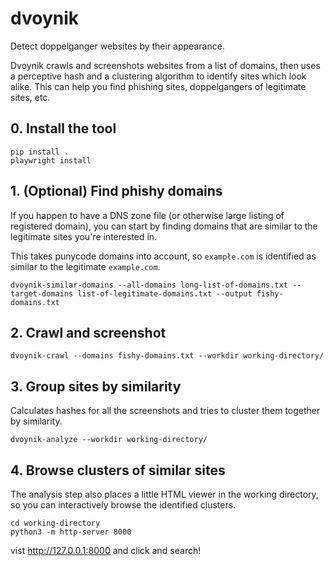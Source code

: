 # dvoynik
Detect doppelganger websites by their appearance.

Dvoynik crawls and screenshots websites from a list of domains, then uses a
perceptive hash and a clustering algorithm to identify sites which look alike.
This can help you find phishing sites, doppelgangers of legitimate sites, etc.

## 0. Install the tool
```
pip install .
playwright install
```

## 1. (Optional) Find phishy domains
If you happen to have a DNS zone file (or otherwise large listing of registered domain),
you can start by finding domains that are similar to the legitimate sites you're interested in.

This takes punycode domains into account, so `exampłe.com` is identified as similar to the legitimate `example.com`.
```
dvoynik-similar-domains --all-domains long-list-of-domains.txt --target-domains list-of-legitimate-domains.txt --output fishy-domains.txt
```

## 2. Crawl and screenshot
```
dvoynik-crawl --domains fishy-domains.txt --workdir working-directory/
```


## 3. Group sites by similarity
Calculates hashes for all the screenshots and tries to cluster them together by similarity.

```
dvoynik-analyze --workdir working-directory/
```


## 4. Browse clusters of similar sites
The analysis step also places a little HTML viewer in the working directory,
so you can interactively browse the identified clusters.

```
cd working-directory
python3 -m http-server 8000
```

vist http://127.0.0.1:8000 and click and search!

